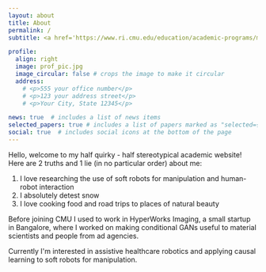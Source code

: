 ```yaml
---
layout: about
title: About
permalink: /
subtitle: <a href='https://www.ri.cmu.edu/education/academic-programs/master-of-science-robotics/'>MS in Robotics</a> @The Robotics Institute, CMU

profile:
  align: right
  image: prof_pic.jpg
  image_circular: false # crops the image to make it circular
  address: 
    # <p>555 your office number</p>
    # <p>123 your address street</p>
    # <p>Your City, State 12345</p>

news: true  # includes a list of news items
selected_papers: true # includes a list of papers marked as "selected={true}"
social: true  # includes social icons at the bottom of the page
---
```


Hello, welcome to my half quirky - half stereotypical academic website! Here are 2 truths and 1 lie (in no particular order) about me:
1. I love researching the use of soft robots for manipulation and human-robot interaction
2. I absolutely detest snow
3. I love cooking food and road trips to places of natural beauty

Before joining CMU I used to work in HyperWorks Imaging, a small startup in Bangalore, where I worked on making conditional GANs useful to material scientists and people from ad agencies.

Currently I'm interested in assistive healthcare robotics and applying causal learning to soft robots for manipulation.